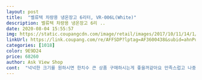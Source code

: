 ```yaml
---
layout: post 
title:  "벨류텍 차량용 냉온장고 6리터, VR-006L(White)" 
description: 벨류텍 차량용 냉온장고 6리 ..
date: 2020-08-04 15:55:57 
img: https://static.coupangcdn.com/image/retail/images/2017/10/11/14/1/b80e823c-3d75-4f50-82ab-ee1656231830.jpg 
linkUrl: https://link.coupang.com/re/AFFSDP?lptag=AF3600438&subid=ahnPublicAsk&pageKey=40702497&itemId=148906837&vendorItemId=3603215802&traceid=V0-113-04462dea60a27431 
categories: [1018] 
color: 9E9D24 
price: 68260 
author: Ask View Shop 
cont:  "넉넉한 크기를 원하시면 한치수 큰 상품 구매하시는게 좋을꺼같아요 만족스럽고 나중에 여행갈떄 차량용으로도 같이 사용해보겠습니다.<br/>!!!!<br/>물론 대형 냉장고랑은 비교하기 어렵지만 캔음료 넣어두면 자판기에서 뽑은느낌정도의 시원함 느낄수 있습니다.<br/><br/>물론 사용 못할정도는 아니지만 작은캔음료 10캔(윗칸5캔 / 아랫칸 5개) 중간 캔도 10캔(누워서 보관)<br/>성능부분 냉장으롷여 사용중인데 확실히 시원해집니다.<br/> 이도저도아닌게 아니라 시원하게 냉장됩니다.<br/><br/>아직 사용해보지 않았지만 여기저기 흠집 난 제품이 왔네요 신제품 가격으로 샀는데 중고제품이 온건지.<br/>.<br/> 그리고 소음이 상당히 커요 이전에 쓰던 화장품냉장고보다 훨씬 시끄럽네요ㅠㅠ<br/>역시 화장품용, 차량용 냉온장고 전문 국내기업 제품이라 그런지 좋습니다.<br/> 가격은 조금 있지만, 소음도 비교적 조용해서 취침에 전혀 방해받지 않구요, 냉장도 잘됩니다.<br/> 내부에 물이 생기는 정도까진 아니고, 살짝 습기가 있는 정도라서 마른 수건으로 가끔씩 조금 닦아주는 정도입니다.<br/> 추천할만합니다.<br/><br/>온장은 안써봐서 모르겠습니다.<br/>!!!!!!!!!!!!!!!!!!!!!!!!!!!!!!!!!!!!!!!!!!!!<br/>일단 기본 구성품에 220V어탭터가 미포합이라 별도 구매했습니다.<br/><br/>정도 들어가더라고요 가운데 칸막이 빼면 페트도 들어갑니다.<br/> 뚱캔은 꽉 채워본적은 없는데 대충 68개정도 들어갈꺼같네요<br/>제품 차량용이지만 사무실에서 간단한 작은 캔음료 넣고 마시려고 구매했습니다.<br/><br/>크기부분 6L면 충분하겠지라고생각했는데 예상보다 작습니다.<br/><br/>" 
---
```

